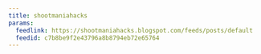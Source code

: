 ```yaml
---
title: shootmaniahacks
params:
  feedlink: https://shootmaniahacks.blogspot.com/feeds/posts/default
  feedid: c7b8be9f2e43796a8b8794eb72e65764
---
```

